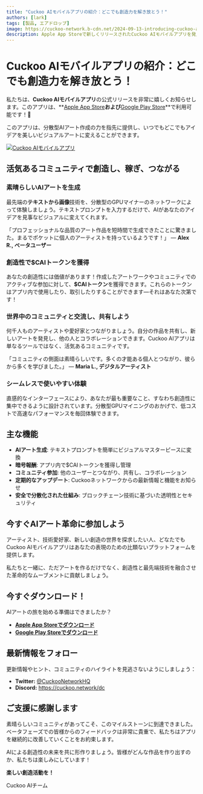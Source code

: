 ```yaml
---
title: "Cuckoo AIモバイルアプリの紹介：どこでも創造力を解き放とう！"
authors: [lark]
tags: [製品, エアドロップ]
image: https://cuckoo-network.b-cdn.net/2024-09-13-introducing-cuckoo-ai-mobile-unleash-your-creativity-on-the-go.webp
description: Apple App Storeで新しくリリースされたCuckoo AIモバイルアプリを発見しよう！テキストプロンプトからAIで生成された素晴らしいアートをいつでもどこでも作成し、あなたの創造力を発揮できます。作品に対して$CAIトークンを獲得し、活気あるアーティストコミュニティとつながり、高速で分散化されたパフォーマンスを体験しましょう。今すぐダウンロードして、AI主導の創造性の未来に参加しよう！
---
```


# Cuckoo AIモバイルアプリの紹介：どこでも創造力を解き放とう！

私たちは、**Cuckoo AIモバイルアプリ**の公式リリースを非常に嬉しくお知らせします。このアプリは、**[Apple App Store](https://apps.apple.com/app/apple-store/id6670416935)**および**[Google Play Store](https://play.google.com/store/apps/details?id=network.cuckoo.android)**で利用可能です！🎉

このアプリは、分散型AIアート作成の力を指先に提供し、いつでもどこでもアイデアを美しいビジュアルアートに変えることができます。

[![Cuckoo AIモバイルアプリ](https://cuckoo-network.b-cdn.net/cuckoo-mobile-screenshots.webp)](https://onelink.to/38sr93)

## **活気あるコミュニティで創造し、稼ぎ、つながる**

### **素晴らしいAIアートを生成**

最先端の**テキストから画像**技術を、分散型のGPUマイナーのネットワークによって体験しましょう。テキストプロンプトを入力するだけで、AIがあなたのアイデアを見事なビジュアルに変えてくれます。

「プロフェッショナルな品質のアート作品を短時間で生成できたことに驚きました。まるでポケットに個人のアーティストを持っているようです！」 — **Alex R., ベータユーザー**

### **創造性で$CAIトークンを獲得**

あなたの創造性には価値があります！作成したアートワークやコミュニティでのアクティブな参加に対して、**$CAIトークン**を獲得できます。これらのトークンはアプリ内で使用したり、取引したりすることができます—それはあなた次第です！

### **世界中のコミュニティと交流し、共有しよう**

何千人ものアーティストや愛好家とつながりましょう。自分の作品を共有し、新しいアートを発見し、他の人とコラボレーションできます。Cuckoo AIアプリは単なるツールではなく、活気あるコミュニティです。

「コミュニティの側面は素晴らしいです。多くの才能ある個人とつながり、彼らから多くを学びました。」 — **Maria L., デジタルアーティスト**

### **シームレスで使いやすい体験**

直感的なインターフェースにより、あなたが最も重要なこと、すなわち創造性に集中できるように設計されています。分散型GPUマイニングのおかげで、低コストで高速なパフォーマンスを毎回体験できます。

## **主な機能**

- **AIアート生成**: テキストプロンプトを簡単にビジュアルマスターピースに変換
- **暗号報酬**: アプリ内で$CAIトークンを獲得し管理
- **コミュニティ参加**: 他のユーザーとつながり、共有し、コラボレーション
- **定期的なアップデート**: Cuckooネットワークからの最新情報と機能をお知らせ
- **安全で分散化された仕組み**: ブロックチェーン技術に基づいた透明性とセキュリティ

## **今すぐAIアート革命に参加しよう**

アーティスト、技術愛好家、新しい創造の世界を探求したい人、どなたでもCuckoo AIモバイルアプリはあなたの表現のための比類ないプラットフォームを提供します。

私たちと一緒に、ただアートを作るだけでなく、創造性と最先端技術を融合させた革命的なムーブメントに貢献しましょう。

## **今すぐダウンロード！**

AIアートの旅を始める準備はできましたか？

- **[Apple App Storeでダウンロード](https://apps.apple.com/app/apple-store/id6670416935)**
- **[Google Play Storeでダウンロード](https://play.google.com/store/apps/details?id=network.cuckoo.android)**

## **最新情報をフォロー**

更新情報やヒント、コミュニティのハイライトを見逃さないようにしましょう：

- **Twitter:** [@CuckooNetworkHQ](https://cuckoo.network/x)
- **Discord:** https://cuckoo.network/dc

## **ご支援に感謝します**

素晴らしいコミュニティがあってこそ、このマイルストーンに到達できました。ベータフェーズでの皆様からのフィードバックは非常に貴重で、私たちはアプリを継続的に改善していくことをお約束します。

AIによる創造性の未来を共に形作りましょう。皆様がどんな作品を作り出すのか、私たちは楽しみにしています！

**楽しい創造活動を！**

Cuckoo AIチーム
